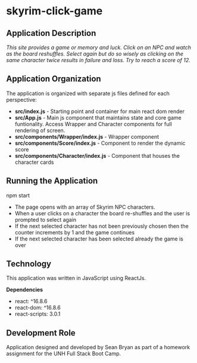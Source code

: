 # skyrim-click-game
## Application Description
_This site provides a game or memory and luck.  Click on an NPC and watch as the board reshuffles.  Select again but do so wisely as clicking on the same character twice results in failure and loss.  Try to reach a score of 12._

## Application Organization
The application is organized with separate js files defined for each perspective:
* __src/index.js__ - Starting point and container for main react dom render
* __src/App.js__ - Main js component that maintains state and core game funtionality.  Access Wrapper and Character components for full rendering of screen.
* __src/components/Wrapper/index.js__ - Wrapper component
* __src/components/Score/index.js__ - Component to render the dynamic score
* __src/components/Character/index.js__ - Component that houses the character cards

## Running the Application
npm start

* The page opens with an array of Skyrim NPC characters.  
* When a user clicks on a character the board re-shuffles and the user is prompted to select again
* If the next selected character has not been previously chosen then the counter increments by 1 and the game continues
* If the next selected character has been selected already the game is over

## Technology
This application was written in JavaScript using ReactJs. 

__Dependencies__
* react: ^16.8.6
* react-dom: ^16.8.6
* react-scripts: 3.0.1

## Development Role
Application designed and developed by Sean Bryan as part of a homework assignment for the UNH Full Stack Boot Camp.
